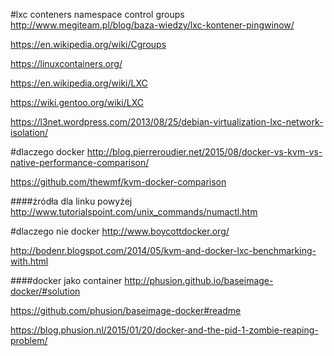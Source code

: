 #lxc conteners namespace control groups
http://www.megiteam.pl/blog/baza-wiedzy/lxc-kontener-pingwinow/

https://en.wikipedia.org/wiki/Cgroups

https://linuxcontainers.org/

https://en.wikipedia.org/wiki/LXC

https://wiki.gentoo.org/wiki/LXC

https://l3net.wordpress.com/2013/08/25/debian-virtualization-lxc-network-isolation/

#dlaczego docker
http://blog.pierreroudier.net/2015/08/docker-vs-kvm-vs-native-performance-comparison/

https://github.com/thewmf/kvm-docker-comparison 

####źródła dla linku powyżej
http://www.tutorialspoint.com/unix_commands/numactl.htm


#dlaczego nie docker
http://www.boycottdocker.org/

http://bodenr.blogspot.com/2014/05/kvm-and-docker-lxc-benchmarking-with.html

####docker jako container
http://phusion.github.io/baseimage-docker/#solution 

https://github.com/phusion/baseimage-docker#readme

https://blog.phusion.nl/2015/01/20/docker-and-the-pid-1-zombie-reaping-problem/

